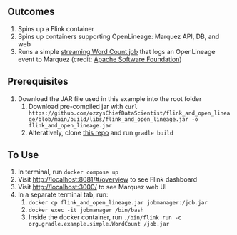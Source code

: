 ## Outcomes
1. Spins up a Flink container
2. Spins up containers supporting OpenLineage: Marquez API, DB, and web
3. Runs a simple [streaming Word Count job](https://github.com/ozzysChiefDataScientist/flink_and_open_lineage/tree/main) that logs an OpenLineage event to Marquez (credit: [Apache Software Foundation](https://github.com/apache/flink/tree/master/flink-examples/flink-examples-streaming/src/main/java/org/apache/flink/streaming/examples/wordcount))

## Prerequisites
1. Download the JAR file used in this example into the root folder
   1. Download pre-compiled jar with `curl https://github.com/ozzysChiefDataScientist/flink_and_open_lineage/blob/main/build/libs/flink_and_open_lineage.jar -o flink_and_open_lineage.jar`
   2. Alteratively, clone [this repo](https://github.com/ozzysChiefDataScientist/flink_and_open_lineage/tree/main) and run `gradle build`

## To Use
1. In terminal, run `docker compose up`
2. Visit [http://localhost:8081/#/overview](http://localhost:8081/#/overview) to see Flink dashboard
3. Visit [http://localhost:3000/](http://localhost:3000/) to see Marquez web UI
4. In a separate terminal tab, run:
   1. `docker cp flink_and_open_lineage.jar jobmanager:/job.jar`
   2. `docker exec -it jobmanager /bin/bash`
   3. Inside the docker container, run `./bin/flink run -c org.gradle.example.simple.WordCount /job.jar`
